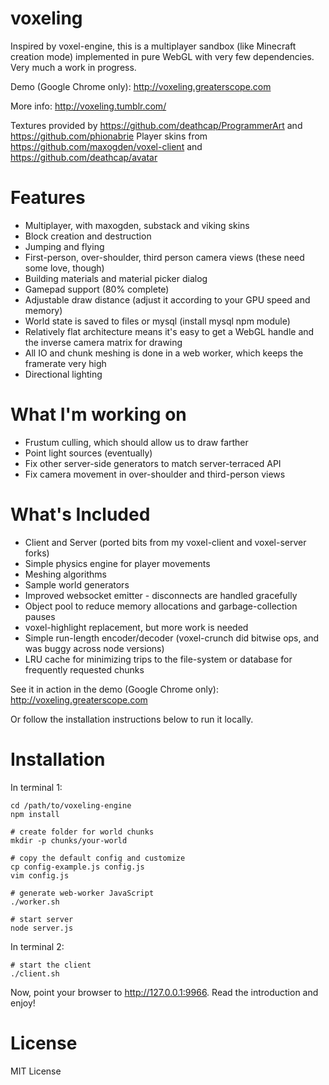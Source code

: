 voxeling
====

Inspired by voxel-engine, this is a multiplayer sandbox (like Minecraft creation mode) implemented in pure WebGL with very few dependencies. Very much a work in progress.

Demo (Google Chrome only): http://voxeling.greaterscope.com

More info: http://voxeling.tumblr.com/

Textures provided by https://github.com/deathcap/ProgrammerArt and https://github.com/phionabrie
Player skins from https://github.com/maxogden/voxel-client and https://github.com/deathcap/avatar


Features
====

* Multiplayer, with maxogden, substack and viking skins
* Block creation and destruction
* Jumping and flying
* First-person, over-shoulder, third person camera views (these need some love, though)
* Building materials and material picker dialog
* Gamepad support (80% complete)
* Adjustable draw distance (adjust it according to your GPU speed and memory)
* World state is saved to files or mysql (install mysql npm module)
* Relatively flat architecture means it's easy to get a WebGL handle and the inverse camera matrix for drawing
* All IO and chunk meshing is done in a web worker, which keeps the framerate very high
* Directional lighting


What I'm working on
====

* Frustum culling, which should allow us to draw farther
* Point light sources (eventually)
* Fix other server-side generators to match server-terraced API
* Fix camera movement in over-shoulder and third-person views


What's Included
====

* Client and Server (ported bits from my voxel-client and voxel-server forks)
* Simple physics engine for player movements
* Meshing algorithms
* Sample world generators
* Improved websocket emitter - disconnects are handled gracefully
* Object pool to reduce memory allocations and garbage-collection pauses
* voxel-highlight replacement, but more work is needed
* Simple run-length encoder/decoder (voxel-crunch did bitwise ops, and was buggy across node versions)
* LRU cache for minimizing trips to the file-system or database for frequently requested chunks

See it in action in the demo (Google Chrome only): http://voxeling.greaterscope.com

Or follow the installation instructions below to run it locally.


Installation
====

In terminal 1:

```
cd /path/to/voxeling-engine
npm install

# create folder for world chunks
mkdir -p chunks/your-world

# copy the default config and customize
cp config-example.js config.js
vim config.js

# generate web-worker JavaScript
./worker.sh

# start server
node server.js
```

In terminal 2:

```
# start the client
./client.sh
```

Now, point your browser to http://127.0.0.1:9966. Read the introduction and enjoy!



License
====

MIT License
